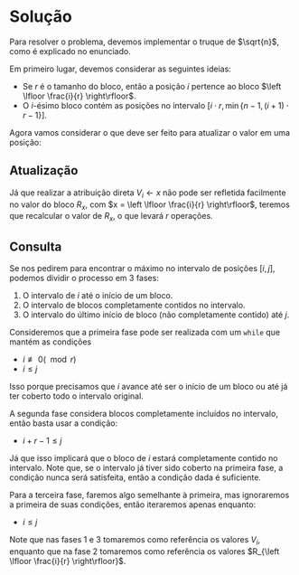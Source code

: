 # Solução

Para resolver o problema, devemos implementar o truque de $\sqrt{n}$, como é explicado no enunciado.

Em primeiro lugar, devemos considerar as seguintes ideias:

- Se $r$ é o tamanho do bloco, então a posição $i$ pertence ao bloco $\left \lfloor \frac{i}{r} \right\rfloor$.
- O $i$-ésimo bloco contém as posições no intervalo $[i \cdot r, \min\{n - 1, (i + 1)\cdot r - 1\}]$.

Agora vamos considerar o que deve ser feito para atualizar o valor em uma posição:

## Atualização

Já que realizar a atribuição direta $V_{i} \gets x$ não pode ser refletida facilmente no valor do bloco $R_{x}$, com $x = \left \lfloor \frac{i}{r} \right\rfloor$, teremos que recalcular o valor de $R_{x}$, o que levará $r$ operações.

## Consulta

Se nos pedirem para encontrar o máximo no intervalo de posições $[i, j]$, podemos dividir o processo em 3 fases:

1. O intervalo de $i$ até o início de um bloco.
2. O intervalo de blocos completamente contidos no intervalo.
3. O intervalo do último início de bloco (não completamente contido) até $j$.

Consideremos que a primeira fase pode ser realizada com um `while` que mantém as condições

- $i \not \equiv 0 (\mod r)$
- $i \leq j$

Isso porque precisamos que $i$ avance até ser o início de um bloco ou até já ter coberto todo o intervalo original.

A segunda fase considera blocos completamente incluídos no intervalo, então basta usar a condição:

- $i + r - 1 \leq j$

Já que isso implicará que o bloco de $i$ estará completamente contido no intervalo. Note que, se o intervalo já tiver sido coberto na primeira fase, a condição nunca será satisfeita, então a condição dada é suficiente.

Para a terceira fase, faremos algo semelhante à primeira, mas ignoraremos a primeira de suas condições, então iteraremos apenas enquanto:

- $i \leq j$

Note que nas fases 1 e 3 tomaremos como referência os valores $V_{i}$, enquanto que na fase 2 tomaremos como referência os valores $R_{\left \lfloor \frac{i}{r} \right\rfloor}$.
